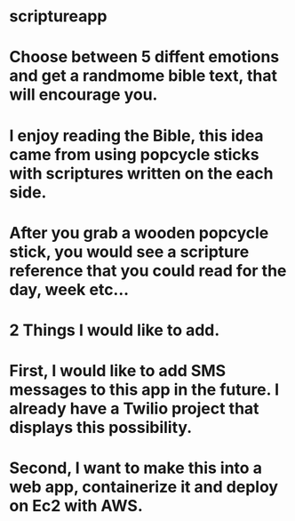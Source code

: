 # scriptureapp
# Choose between 5 diffent emotions and get a randmome bible text, that will encourage you.
# I enjoy reading the Bible, this idea came from using popcycle sticks with scriptures written on the each side.
# After you grab a wooden popcycle stick, you would see a scripture reference that you could read for the day, week etc...
# 
# 2 Things I would like to add.
# 
# First, I would like to add SMS messages to this app in the future. I already have a Twilio project that displays this possibility.
# 
# Second, I want to make this into a web app, containerize it and deploy on Ec2 with AWS. 
#
#
